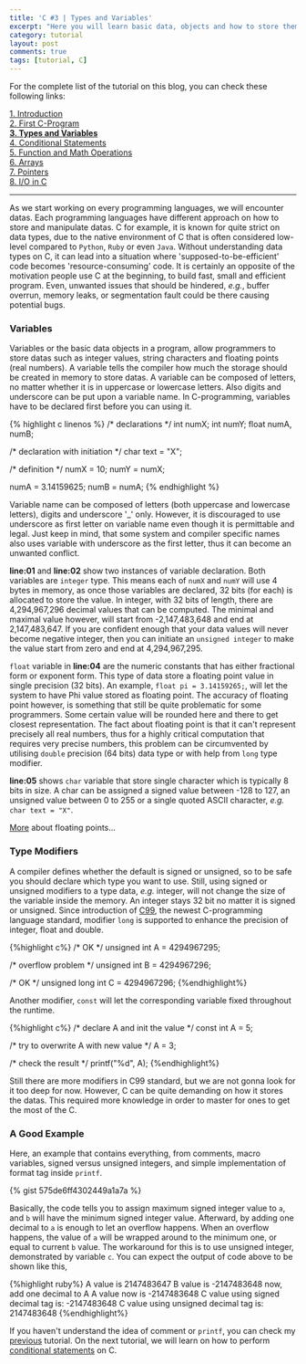 ```yaml
---
title: 'C #3 | Types and Variables'
excerpt: "Here you will learn basic data, objects and how to store them in C."
category: tutorial
layout: post
comments: true
tags: [tutorial, C]
---
```


For the complete list of the tutorial on this blog, you can check these following links:

[1. Introduction][00] <br>
[2. First C-Program][02] <br>
[**3. Types and Variables**][03] <br>
[4. Conditional Statements][04] <br>
[5. Function and Math Operations][05] <br>
[6. Arrays][06] <br>
[7. Pointers][07] <br>
[8. I/O in C][08] <br>

-----

As we start working on every programming languages, we will encounter datas. Each programming languages have different approach on how to store and manipulate datas. C for example, it is known for quite strict on data types, due to the native environment of C that is often considered low-level compared to `Python`, `Ruby` or even `Java`. Without understanding data types on C, it can lead into a situation where 'supposed-to-be-efficient' code becomes 'resource-consuming' code. It is certainly an opposite of the motivation people use C at the beginning, to build fast, small and efficient program. Even, unwanted issues that should be hindered, *e.g.*, buffer overrun, memory leaks, or segmentation fault could be there causing potential bugs.

### Variables

Variables or the basic data objects in a program, allow programmers to store datas such as integer values, string characters and floating points (real numbers). A variable tells the compiler how much the storage should be created in memory to store datas. A variable can be composed of letters, no matter whether it is in uppercase or lowercase letters. Also digits and underscore can be put upon a variable name. In C-programming, variables have to be declared first before you can using it.

{% highlight c linenos %}
/* declarations */
int numX;
int numY;
float numA, numB;

/* declaration with initiation */
char text = "X";

/* definition */
numX = 10;
numY = numX;

numA = 3.14159625;
numB = numA;
{% endhighlight %}

Variable name can be composed of letters (both uppercase and lowercase letters), digits and underscore '_' only. However, it is discouraged to use underscore as first letter on variable name even though it is permittable and legal. Just keep in mind, that some system and compiler specific names also uses variable with underscore as the first letter, thus it can become an unwanted conflict.

**line:01** and **line:02** show two instances of variable declaration. Both variables are `integer` type. This means each of `numX` and `numY` will use 4 bytes in memory, as once those variables are declared, 32 bits (for each) is allocated to store the value. In integer, with 32 bits of length, there are 4,294,967,296 decimal values that can be computed. The minimal and maximal value however, will start from -2,147,483,648 and end at 2,147,483,647. If you are confident enough that your data values will never become negative integer, then you can initiate an `unsigned integer` to make the value start from zero and end at 4,294,967,295.

`float` variable in **line:04** are the numeric constants that has either fractional form or exponent form. This type of data store a floating point value in single precision (32 bits). An example, `float pi = 3.14159265;`, will let the system to have Phi value stored as floating point. The accuracy of floating point however, is something that still be quite problematic for some programmers. Some certain value will be rounded here and there to get closest representation. The fact about floating point is that it can't represent precisely all real numbers, thus for a highly critical computation that requires very precise numbers, this problem can be circumvented by utilising `double` precision (64 bits) data type or with help from `long` type modifier.

**line:05** shows `char` variable that store single character which is typically 8 bits in size. A char can be assigned a signed value between -128 to 127, an unsigned value between 0 to 255 or a single quoted ASCII character, *e.g.* `char text = "X"`.

[More][1] about floating points...

### Type Modifiers

A compiler defines whether the default is signed or unsigned, so to be safe you should declare which type you want to use. Still, using signed or unsigned modifiers to a type data, *e.g.* integer, will not change the size of the variable inside the memory. An integer stays 32 bit no matter it is signed or unsigned. Since introduction of [C99][2], the newest C-programming language standard, modifier `long` is supported to enhance the precision of integer, float and double.

{%highlight c%}
/* OK */
unsigned int A = 4294967295; 	

/* overflow problem */
unsigned int B = 4294967296;

/* OK */
unsigned long int C = 4294967296;
{%endhighlight%}

Another modifier, `const` will let the corresponding variable fixed throughout the runtime.

{%highlight c%}
/* declare A and init the value */
const int A = 5;

/* try to overwrite A with new value */
A = 3;

/* check the result */
printf("%d", A);
{%endhighlight%}

Still there are more modifiers in C99 standard, but we are not gonna look for it too deep for now. However, C can be quite demanding on how it stores the datas. This required more knowledge in order to master for ones to get the most of the C.

### A Good Example

Here, an example that contains everything, from comments, macro variables, signed versus unsigned integers, and simple implementation of format tag inside `printf`.

{% gist 575de6ff4302449a1a7a %}

Basically, the code tells you to assign maximum signed integer value to `a`, and `b` will have the minimum signed integer value. Afterward, by adding one decimal to `a` is enough to let an overflow happens. When an overflow happens, the value of `a` will be wrapped around to the minimum one, or equal to current `b` value. The workaround for this is to use unsigned integer, demonstrated by variable `c`. You can expect the output of code above to be shown like this,

{%highlight ruby%}
A value is 2147483647
B value is -2147483648
now, add one decimal to A
A value now is -2147483648
C value using signed decimal tag is: -2147483648
C value using unsigned decimal tag is: 2147483648
{%endhighlight%}

If you haven't understand the idea of comment or `printf`, you can check my [previous][3] tutorial. On the next tutorial, we will learn on how to perform [conditional statements][4] on C.


[1]: http://en.wikipedia.org/wiki/IEEE_754-2008
[2]: https://en.wikipedia.org/wiki/C99
[3]: http://yanuartadityan.github.io/tutorial/c-tutor-2
[4]: http://yanuartadityan.github.io/tutorial/c-tutor-4

[00]: http://yanuartadityan.github.io/tutorial/c-tutor-1
[02]: http://yanuartadityan.github.io/tutorial/c-tutor-2
[03]: http://yanuartadityan.github.io/tutorial/c-tutor-3
[04]: http://yanuartadityan.github.io/tutorial/c-tutor-4
[05]: http://yanuartadityan.github.io/tutorial/c-tutor-5
[06]: http://yanuartadityan.github.io/tutorial/c-tutor-6
[07]: http://yanuartadityan.github.io/tutorial/c-tutor-7
[08]: http://yanuartadityan.github.io/tutorial/c-tutor-8
